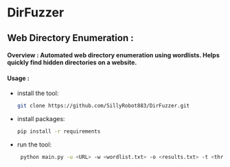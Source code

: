 # DirFuzzer

## Web Directory Enumeration :

#### Overview : Automated web directory enumeration using wordlists. Helps quickly find hidden directories on a website.

  
#### Usage :
 - install the tool:
    ```bash
   git clone https://github.com/SillyRobot883/DirFuzzer.git
    ```
    
 - install packages:
    ```bash
   pip install -r requirements
    ```
 - run the tool:
   ```bash
    python main.py -u <URL> -w <wordlist.txt> -o <results.txt> -t <threads>
   ```
 
 
